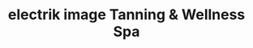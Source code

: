 ---
title: "electrik image Tanning & Wellness Spa"
url: /southgate/electrik-image-tanning-und-wellness-spa/
shop: Kosmetik
---